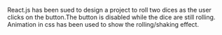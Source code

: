 React.js has been sued to design a project to roll two dices as the user clicks on the button.The button is disabled while the dice are still rolling. Animation in css has been used to show the rolling/shaking effect.
